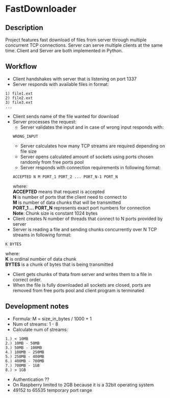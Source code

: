 # FastDownloader

## Description
Project features fast download of files from server through multiple concurrent TCP connections. Server can serve multiple clients at the same time. Client and Server are both implemented in Python.

## Workflow
- Client handshakes with server that is listening on port 1337
- Server responds with available files in format:
```
1) file1.ext
2) file2.ext
3) file3.ext
...
```
- Client sends name of the file wanted for download
- Server processes the request:
    - Server validates the input and in case of wrong input responds with:
    ```
    WRONG_INPUT
    ```
    - Server calculates how many TCP streams are required depending on file size
    - Server opens calculated amount of sockets using ports chosen randomly from free ports pool
    - Server responds with connection requirements in following format:
    ```
    ACCEPTED N M PORT_1 PORT_2 ... PORT_N-1 PORT_N
    ```
    where: <br />
    **ACCEPTED** means that request is accepted <br />
    **N** is number of ports that the client need to connect to <br />
    **M** is number of data chunks that will be transmitted <br />
    **PORT_1 ... PORT_N** represents exact port numbers for connection <br />
    **Note**: Chunk size is constant 1024 bytes 
- Client creates N number of threads that connect to N ports provided by server
- Server is reading a file and sending chunks concurrently over N TCP streams in following format:
```
K BYTES
```
where: <br />
**K** is ordinal number of data chunk <br />
**BYTES** is a chunk of bytes that is being transmitted
- Client gets chunks of thata from server and writes them to a file in correct order. 
- When the file is fully downloaded all sockets are closed, ports are removed from free ports pool and client program is terminated

## Development notes
- Formula: M = size_in_bytes / 1000 + 1
- Num of streams: 1 - 8
- Calculate num of streams:
```
1.) < 10MB
2.) 10MB - 50MB
3.) 50MB - 100MB
4.) 100MB - 250MB
5.) 250MB - 400MB
6.) 400MB - 700MB
7.) 700MB - 1GB
8.) > 1GB
```
- Authentication ??
- On Raspberry limited to 2GB because it is a 32bit operating system
- 49152 to 65535 temporary port range
